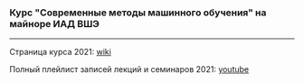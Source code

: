 ### Курс "Современные методы машинного обучения" на майноре ИАД ВШЭ
___

Страница курса 2021: [wiki](http://wiki.cs.hse.ru/%D0%9E%D1%81%D0%BD%D0%BE%D0%B2%D1%8B_%D0%B3%D0%BB%D1%83%D0%B1%D0%B8%D0%BD%D0%BD%D0%BE%D0%B3%D0%BE_%D0%BE%D0%B1%D1%83%D1%87%D0%B5%D0%BD%D0%B8%D1%8F)

Полный плейлист записей лекций и семинаров 2021: [youtube](https://www.youtube.com/playlist?list=PLEwK9wdS5g0qa3PIhR6HBDJD_QnrfP8Ei)
